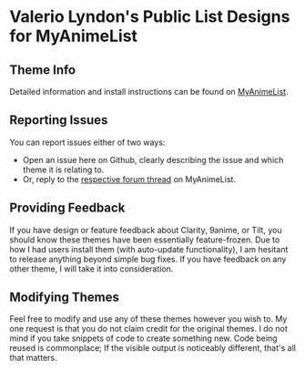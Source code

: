 # Valerio Lyndon's Public List Designs for MyAnimeList

## Theme Info

Detailed information and install instructions can be found on [MyAnimeList](https://myanimelist.net/blog.php?eid=805506).

## Reporting Issues

You can report issues either of two ways:

- Open an issue here on Github, clearly describing the issue and which theme it is relating to.
- Or, reply to the [respective forum thread](https://myanimelist.net/blog.php?eid=805506) on MyAnimeList.

## Providing Feedback

If you have design or feature feedback about Clarity, 9anime, or Tilt, you should know these themes have been essentially feature-frozen. Due to how I had users install them (with auto-update functionality), I am hesitant to release anything beyond simple bug fixes. If you have feedback on any other theme, I will take it into consideration.

## Modifying Themes

Feel free to modify and use any of these themes however you wish to. My one request is that you do not claim credit for the original themes. I do not mind if you take snippets of code to create something new. Code being reused is commonplace; If the visible output is noticeably different, that's all that matters.
